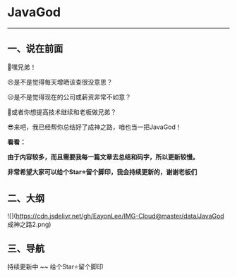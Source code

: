 # JavaGod

---

## 一、说在前面

🙊嘿兄弟！

😣是不是觉得每天增晒该查很没意思？

😥是不是觉得现在的公司或薪资非常不如意？

🤑或者你想提高技术继续和老板做兄弟？

😎来吧，我已经帮你总结好了成神之路，咱也当一把JavaGod！

**看看：**

**由于内容较多，而且需要我每一篇文章去总结和码字，所以更新较慢。**

**非常希望大家可以给个Star⭐留个脚印，我会持续更新的，谢谢老板们**



## 二、大纲

![](https://cdn.jsdelivr.net/gh/EayonLee/IMG-Cloud@master/data/JavaGod 成神之路2.png)

## 三、导航

持续更新中 ~~ 给个Star⭐留个脚印
